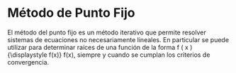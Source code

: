# Método de Punto Fijo

El método del punto fijo es un método iterativo que permite resolver sistemas de ecuaciones no necesariamente lineales. En particular se puede utilizar para determinar raíces de una función de la forma f ( x ) {\displaystyle f(x)} f(x), siempre y cuando se cumplan los criterios de convergencia.

